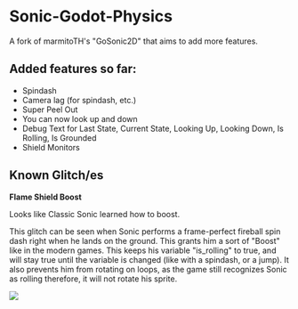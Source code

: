 # Sonic-Godot-Physics
A fork of marmitoTH's "GoSonic2D" that aims to add more features.

## Added features so far:

* Spindash
* Camera lag (for spindash, etc.)
* Super Peel Out
* You can now look up and down
* Debug Text for Last State, Current State, Looking Up, Looking Down, Is Rolling, Is Grounded
* Shield Monitors

## Known Glitch/es

**Flame Shield Boost**

Looks like Classic Sonic learned how to boost.

This glitch can be seen when Sonic performs a frame-perfect fireball spin dash right when he lands on the ground. 
This grants him a sort of "Boost" like in the modern games. This keeps his variable "is_rolling" to true,
and will stay true until the variable is changed (like with a spindash, or a jump). It also prevents him
from rotating on loops, as the game still recognizes Sonic as rolling therefore, it will not rotate his sprite.

![](https://github.com/son-ray/Sonic-Godot-Physics/blob/main/read_me/flame_shield_bug.gif)
